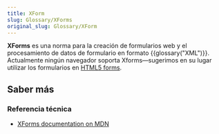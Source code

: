 ```yaml
---
title: XForm
slug: Glossary/XForms
original_slug: Glossary/XForm
---
```


**XForms** es una norma para la creación de formularios web y el procesamiento de datos de formulario en formato {{glossary("XML")}}. Actualmente ningún navegador soporta Xforms—sugerimos en su lugar utilizar los formularios en [HTML5 forms](/en-US/docs/Web/Guide/HTML/Forms).

## Saber más

### Referencia técnica

- [XForms documentation on MDN](/en-US/docs/XForms)
